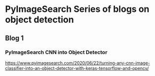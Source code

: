 # PyImageSearch Series of blogs on object detection 

## Blog 1

### PyImageSearch CNN into Object Detector

https://www.pyimagesearch.com/2020/06/22/turning-any-cnn-image-classifier-into-an-object-detector-with-keras-tensorflow-and-opencv/

